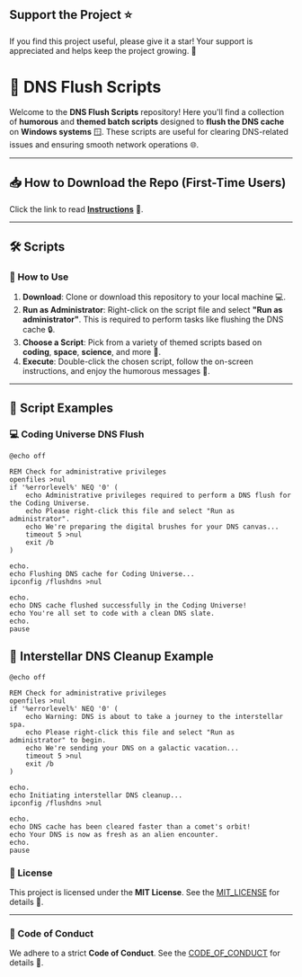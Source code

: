 ## Support the Project ⭐

If you find this project useful, please give it a star! Your support is appreciated and helps keep the project growing. 🌟


# 🚀 DNS Flush Scripts

Welcome to the **DNS Flush Scripts** repository! Here you'll find a collection of **humorous** and **themed batch scripts** designed to **flush the DNS cache** on **Windows systems** 🪟. These scripts are useful for clearing DNS-related issues and ensuring smooth network operations 🌐.

---

## 📥 How to Download the Repo (First-Time Users)

Click the link to read [**Instructions**](https://www.gitprojects.fnbubbles420.org/how-to-download-repos) 📄.

---

## 🛠️ Scripts

### 🚀 How to Use

1. **Download**: Clone or download this repository to your local machine 💻.
2. **Run as Administrator**: Right-click on the script file and select **"Run as administrator"**. This is required to perform tasks like flushing the DNS cache 🔒.
3. **Choose a Script**: Pick from a variety of themed scripts based on **coding**, **space**, **science**, and more 🌌.
4. **Execute**: Double-click the chosen script, follow the on-screen instructions, and enjoy the humorous messages 🎉.

---

## 📝 Script Examples

### 💻 Coding Universe DNS Flush

```
@echo off

REM Check for administrative privileges
openfiles >nul
if '%errorlevel%' NEQ '0' (
    echo Administrative privileges required to perform a DNS flush for the Coding Universe.
    echo Please right-click this file and select "Run as administrator".
    echo We're preparing the digital brushes for your DNS canvas...
    timeout 5 >nul
    exit /b
)

echo.
echo Flushing DNS cache for Coding Universe...
ipconfig /flushdns >nul

echo.
echo DNS cache flushed successfully in the Coding Universe!
echo You're all set to code with a clean DNS slate.
echo.
pause
```

## 🌌 Interstellar DNS Cleanup Example
```
@echo off

REM Check for administrative privileges
openfiles >nul
if '%errorlevel%' NEQ '0' (
    echo Warning: DNS is about to take a journey to the interstellar spa.
    echo Please right-click this file and select "Run as administrator" to begin.
    echo We're sending your DNS on a galactic vacation...
    timeout 5 >nul
    exit /b
)

echo.
echo Initiating interstellar DNS cleanup...
ipconfig /flushdns >nul

echo.
echo DNS cache has been cleared faster than a comet's orbit!
echo Your DNS is now as fresh as an alien encounter.
echo.
pause
```

### 📜 License

This project is licensed under the **MIT License**. See the [MIT_LICENSE](https://github.com/KernFerm/custom-dns-batch/blob/main/LICENSE) for details 📄.

---

### 🤝 Code of Conduct

We adhere to a strict **Code of Conduct**. See the [CODE_OF_CONDUCT](https://github.com/KernFerm/custom-dns-batch/blob/main/CODE_OF_CONDUCT.md) for details 👥.
